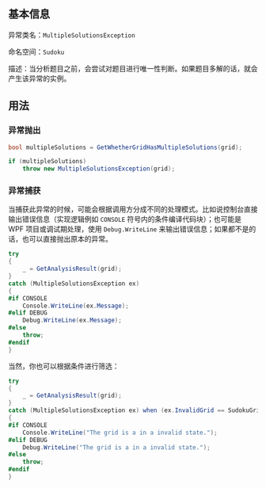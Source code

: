 ## 基本信息

异常类名：`MultipleSolutionsException`

命名空间：`Sudoku`

描述：当分析题目之前，会尝试对题目进行唯一性判断。如果题目多解的话，就会产生该异常的实例。

## 用法

### 异常抛出

```csharp
bool multipleSolutions = GetWhetherGridHasMultipleSolutions(grid);

if (multipleSolutions)
    throw new MultipleSolutionsException(grid);
```

### 异常捕获

当捕获此异常的时候，可能会根据调用方分成不同的处理模式。比如说控制台直接输出错误信息（实现逻辑例如 `CONSOLE` 符号内的条件编译代码块）；也可能是 WPF 项目或调试期处理，使用 `Debug.WriteLine` 来输出错误信息；如果都不是的话，也可以直接抛出原本的异常。

```csharp
try
{
    _ = GetAnalysisResult(grid);
}
catch (MultipleSolutionsException ex)
{
#if CONSOLE
    Console.WriteLine(ex.Message);
#elif DEBUG
    Debug.WriteLine(ex.Message);
#else
    throw;
#endif
}
```

当然，你也可以根据条件进行筛选：

```csharp
try
{
    _ = GetAnalysisResult(grid);
}
catch (MultipleSolutionsException ex) when (ex.InvalidGrid == SudokuGrid.Undefined)
{
#if CONSOLE
    Console.WriteLine("The grid is a in a invalid state.");
#elif DEBUG
    Debug.WriteLine("The grid is a in a invalid state.");
#else
    throw;
#endif
}
```